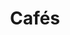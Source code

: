 ---
title: 'Cafés'
longTitle: 'Cafés : Explore Cafés and Coffee Blends Across Tyne & Wear'
displayOrder: 2
type: 'page'
image:
  src: '/assets/image.jpg'
  alt: 'An image showcasing My Page.'
  width: 400
  height: 300
head:
  title: 'Cafés : Explore Cafes and Coffee Blends Across Tyne & Wear'
  meta:
    - name: 'keywords'
      content: 'café finder, coffee shop locator, café reviews, café events, café news, speciality coffee, café blog, coffee culture'
    - name: 'robots'
      content: 'index, follow'
    - name: 'author'
      content: 'Chris Prusakiewicz with ChatGPT'
    - name: 'copyright'
      content: '© 2023 The Coffee Detectives'
---